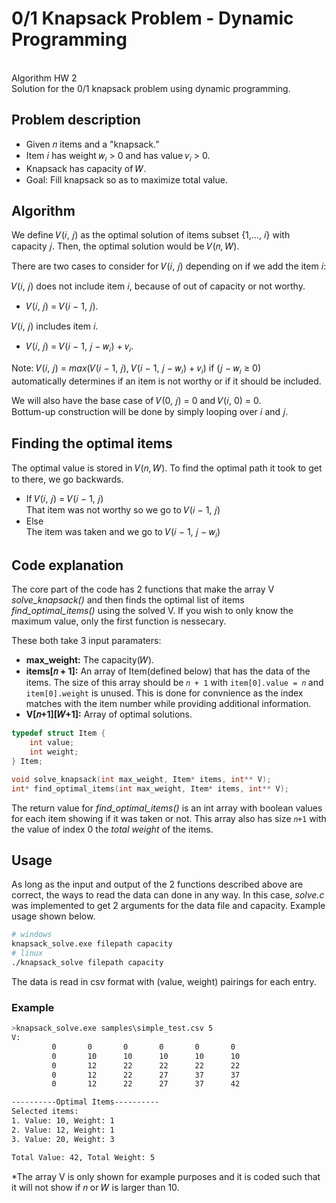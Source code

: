 # 0/1 Knapsack Problem - Dynamic Programming
<br>Algorithm HW 2
<br>Solution for the 0/1 knapsack problem using dynamic programming.

## Problem description
- Given 𝑛 items and a "knapsack.”
- Item 𝑖 has weight 𝑤<sub>𝑖</sub> > 0 and has value 𝑣<sub>𝑖</sub> > 0.
- Knapsack has capacity of 𝑊.
- Goal: Fill knapsack so as to maximize total value.


## Algorithm
We define 𝑉(𝑖, 𝑗) as the optimal solution of items 
subset {1,…, 𝑖} with capacity 𝑗. 
Then, the optimal solution would be 𝑉(𝑛, 𝑊).

There are two cases to consider for 𝑉(𝑖, 𝑗) depending on if we add the item 𝑖:

𝑉(𝑖, 𝑗) does not include item 𝑖, because of out of capacity or not worthy.
- 𝑉(𝑖, 𝑗) = 𝑉(𝑖 − 1, 𝑗).

 𝑉(𝑖, 𝑗) includes item 𝑖.
- 𝑉(𝑖, 𝑗) = 𝑉(𝑖 − 1, 𝑗 − 𝑤<sub>𝑖</sub>) + 𝑣<sub>𝑖</sub>.

Note: 𝑉(𝑖, 𝑗) = *max*(𝑉(𝑖 − 1, 𝑗), 𝑉(𝑖 − 1, 𝑗 − 𝑤<sub>𝑖</sub>) + 𝑣<sub>𝑖</sub>) if (𝑗 − 𝑤<sub>𝑖</sub> ≥ 0)<br>automatically determines if an item is not worthy or if it should be included.

We will also have the base case of 𝑉(0, 𝑗) = 0 and 𝑉(𝑖, 0) = 0. 
<br>Bottum-up construction will be done by simply looping over 𝑖 and 𝑗.


## Finding the optimal items
The optimal value is stored in 𝑉(𝑛, 𝑊). To find the optimal path it took to get to there, we go backwards.

- If 𝑉(𝑖, 𝑗) = 𝑉(𝑖 − 1, 𝑗)
<br>That item was not worthy so we go to 𝑉(𝑖 − 1, 𝑗)
- Else
<br>The item was taken and we go to 𝑉(𝑖 − 1, 𝑗 − 𝑤<sub>𝑖</sub>)


## Code explanation
The core part of the code has 2 functions that make the array V *solve_knapsack()* and then finds the optimal list of items *find_optimal_items()* using the solved V. If you wish to only know the maximum value, only the first function is nessecary.

These both take 3 input paramaters:
- **max_weight:** The capacity(𝑊). 
- **items[𝑛 + 1]:** An array of Item(defined below) that has the data of the items.
The size of this array should be `𝑛 + 1` with `item[0].value = 𝑛` and `item[0].weight` is unused. This is done for convnience as the index matches with the item number while providing additional information.
- **V[𝑛+1][𝑊+1]:** Array of optimal solutions.
```c
typedef struct Item {
    int value;
    int weight;
} Item;

void solve_knapsack(int max_weight, Item* items, int** V);
int* find_optimal_items(int max_weight, Item* items, int** V);
```

The return value for *find_optimal_items()* is an int array with boolean values for each item showing if it was taken or not. This array also has size `𝑛+1` with the value of index 0 the *total weight* of the items.


## Usage
As long as the input and output of the 2 functions described above are correct, the ways to read the data can done in any way. In this case, *solve.c* was implemented to get 2 arguments for the data file and capacity. Example usage shown below.
```bash
# windows
knapsack_solve.exe filepath capacity
# linux
./knapsack_solve filepath capacity
```

The data is read in csv format with (value, weight) pairings for each entry.

### Example
```bash
>knapsack_solve.exe samples\simple_test.csv 5
V:
         0       0       0       0       0       0
         0       10      10      10      10      10
         0       12      22      22      22      22
         0       12      22      27      37      37
         0       12      22      27      37      42

----------Optimal Items----------
Selected items:
1. Value: 10, Weight: 1
2. Value: 12, Weight: 1
3. Value: 20, Weight: 3

Total Value: 42, Total Weight: 5
```

*The array V is only shown for example purposes and it is coded such that it will not show if 𝑛 or 𝑊 is larger than 10.
